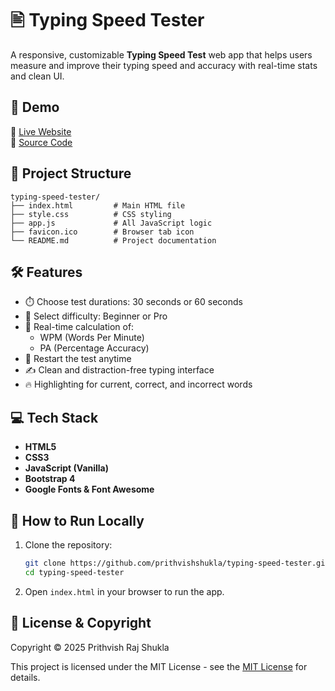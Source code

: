 # 🖹 Typing Speed Tester

A responsive, customizable **Typing Speed Test** web app that helps users measure and improve their typing speed and accuracy with real-time stats and clean UI.

## 🚀 Demo

🔗 [Live Website](https://prithvishshukla.github.io/typing-speed-tester/)  
🔗 [Source Code](https://github.com/prithvishshukla/typing-speed-tester.git)
## 📂 Project Structure

```
typing-speed-tester/
├── index.html         # Main HTML file
├── style.css          # CSS styling
├── app.js             # All JavaScript logic
├── favicon.ico        # Browser tab icon
└── README.md          # Project documentation
```
## 🛠 Features

- ⏱️ Choose test durations: 30 seconds or 60 seconds
- 🎯 Select difficulty: Beginner or Pro
- 🧠 Real-time calculation of:
  - WPM (Words Per Minute)
  - PA (Percentage Accuracy)
- 🔄 Restart the test anytime
- ✍️ Clean and distraction-free typing interface
- 🔥 Highlighting for current, correct, and incorrect words

## 💻 Tech Stack

- **HTML5**  
- **CSS3**  
- **JavaScript (Vanilla)**  
- **Bootstrap 4**  
- **Google Fonts & Font Awesome**

## 🧪 How to Run Locally

1. Clone the repository:

   ```bash
   git clone https://github.com/prithvishshukla/typing-speed-tester.git
   cd typing-speed-tester
   ```

2. Open `index.html` in your browser to run the app.

## 📝 License & Copyright

Copyright © 2025 Prithvish Raj Shukla

This project is licensed under the MIT License - see the [MIT License](https://opensource.org/licenses/MIT) for details.
